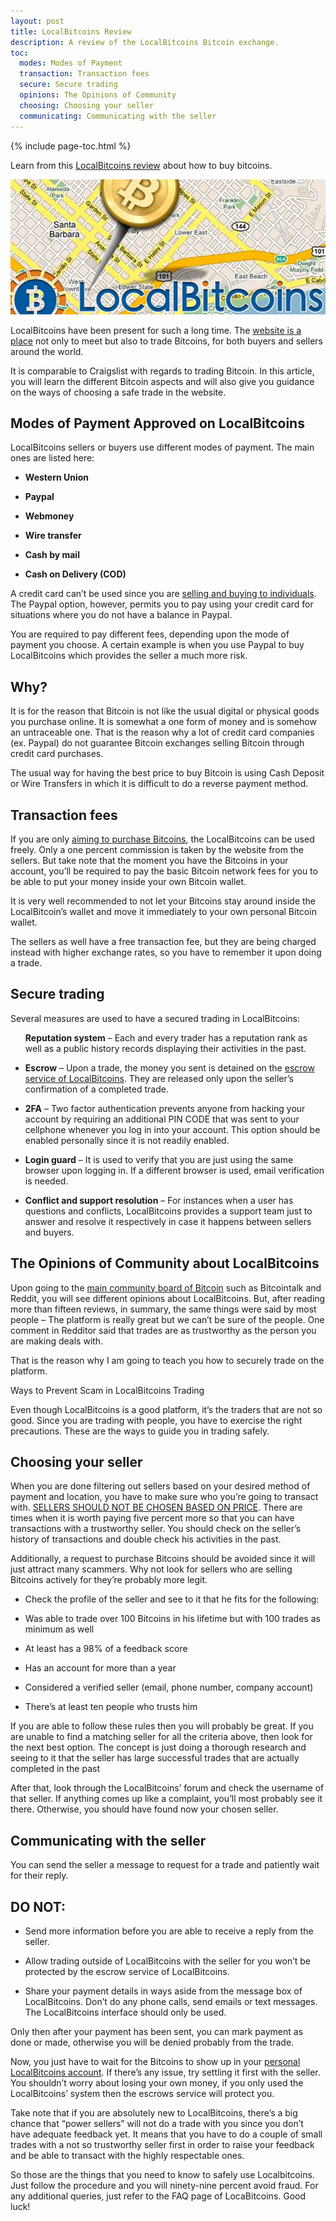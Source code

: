 ```yaml
---
layout: post
title: LocalBitcoins Review
description: A review of the LocalBitcoins Bitcoin exchange.
toc:
  modes: Modes of Payment
  transaction: Transaction fees
  secure: Secure trading
  opinions: The Opinions of Community
  choosing: Choosing your seller
  communicating: Communicating with the seller
---
```


{% include page-toc.html %}

<p>Learn from this <a href="http://geni.us/localbitcoins">LocalBitcoins review</a> about how to buy bitcoins.

<p><center><img src="/images/localbitcoins-review.jpg" alt="Localbitcoins Review"/></center></p>

<p>LocalBitcoins have been present for such a long time. The <a href="/blog/">website is a place</a> not only to meet but also to trade Bitcoins, for both buyers and sellers around the world. </p>

<p>It is comparable to Craigslist with regards to trading Bitcoin. In this article, you will learn the different Bitcoin aspects and will also give you guidance on the ways of choosing a safe trade in the website.</p>

<h2 id="modes">Modes of Payment Approved on LocalBitcoins</h2>
 
<p>LocalBitcoins sellers or buyers use different modes of payment. The main ones are listed here:</p>

<ul>
<li><p><strong>Western Union</strong></p></li>
<li><p><strong>Paypal</strong></p></li>
<li><p><strong>Webmoney</strong></p></li>
<li><p><strong>Wire transfer</strong></p></li>
<li><p><strong>Cash by mail</strong></p></li>
<li><p><strong>Cash on Delivery (COD)</strong></p></li>
</ul>
<p>A credit card can’t be used since you are <a href="/coinbase-review/">selling and buying to individuals</a>. The Paypal option, however, permits you to pay using your credit card for situations where you do not have a balance in Paypal. </p>

<p>You are required to pay different fees, depending upon the mode of payment you choose. A certain example is when you use Paypal to buy LocalBitcoins which provides the seller a much more risk.</p>
 
<h2>Why?</h2>
 
<p>It is for the reason that Bitcoin is not like the usual digital or physical goods you purchase online. It is somewhat a one form of money and is somehow an untraceable one. That is the reason why a lot of credit card companies (ex. Paypal) do not guarantee Bitcoin exchanges selling Bitcoin through credit card purchases.</p>
 
<p>The usual way for having the best price to buy Bitcoin is using Cash Deposit or Wire Transfers in which it is difficult to do a reverse payment method.</p>
 
<h2 id="transaction">Transaction fees</h2>

<p>If you are only <a href="/coinmama-review/">aiming to purchase Bitcoins</a>, the LocalBitcoins can be used freely. Only a one percent commission is taken by the website from the sellers. But take note that the moment you have the Bitcoins in your account, you’ll be required to pay the basic Bitcoin network fees for you to be able to put your money inside your own Bitcoin wallet.</p>
 
<p>It is very well recommended to not let your Bitcoins stay around inside the LocalBitcoin’s wallet and move it immediately to your own personal Bitcoin wallet.</p>
 
<p>The sellers as well have a free transaction fee, but they are being charged instead with higher exchange rates, so you have to remember it upon doing a trade.</p>
 
<h2 id="secure">Secure trading</h2>

<p>Several measures are used to have a secured trading in LocalBitcoins:</p>
<ul>
<p><strong>Reputation system</strong> – Each and every trader has a reputation rank as well as a public history records displaying their activities in the past.</p>

<li><p><strong>Escrow</strong> – Upon a trade, the money you sent is detained on the <a href="/indacoin-review/">escrow service of LocalBitcoins</a>. They are released only upon the seller’s confirmation of a completed trade.</p></li>

<li><p><strong>2FA</strong> – Two factor authentication prevents anyone from hacking your account by requiring an additional PIN CODE that was sent to your cellphone whenever you log in into your account.  This option should be enabled personally since it is not readily enabled.</p></li>

<li><p><strong>Login guard</strong> – It is used to verify that you are just using the same browser upon logging in. If a different browser is used, email verification is needed.</p></li>

<li><p><strong>Conflict and support resolution</strong> – For instances when a user has questions and conflicts, LocalBitcoins provides a support team just to answer and resolve it respectively in case it happens between sellers and buyers.</p></li>
</ul>
<h2 id="opinions">The Opinions of Community about LocalBitcoins</h2>

<p>Upon going to the <a href="/best-bitcoin-exchanges/">main community board of Bitcoin</a> such as Bitcointalk and Reddit, you will see different opinions about LocalBitcoins. But, after reading more than fifteen reviews, in summary, the same things were said by most people – The platform is really great but we can’t be sure of the people. One comment in Redditor said that trades are as trustworthy as the person you are making deals with.</p>
 
<p>That is the reason why I am going to teach you how to securely trade on the platform.</p>

<p>Ways to Prevent Scam in LocalBitcoins Trading</p>
<p>Even though LocalBitcoins is a good platform, it’s the traders that are not so good. Since you are trading with people, you have to exercise the right precautions. These are the ways to guide you in trading safely.</p>
 
<h2 id="choosing">Choosing your seller</h2>
 
<p>When you are done filtering out sellers based on your desired method of payment and location, you have to make sure who you’re going to transact with. <a href="/best-bitcoin-wallets/">SELLERS SHOULD NOT BE CHOSEN BASED ON PRICE</a>. There are times when it is worth paying five percent more so that you can have transactions with a trustworthy seller. You should check on the seller’s history of transactions and double check his activities in the past.   </p>
 
<p>Additionally, a request to purchase Bitcoins should be avoided since it will just attract many scammers. Why not look for sellers who are selling Bitcoins actively for they’re probably more legit.</p>
 <ul>
<li><p>Check the profile of the seller and see to it that he fits for the following:</p></li>
<li><p>Was able to trade over 100 Bitcoins in his lifetime but with 100 trades as minimum as well</p></li>
<li><p>At least has a 98% of a feedback score</p></li>
<li><p>Has an account for more than a year</p></li>
<li><p>Considered a verified seller (email, phone number, company account)</p></li>
<li><p>There’s at least ten people who trusts him</p></li>
 </ul>
<p>If you are able to follow these rules then you will probably be great. If you are unable to find a matching seller for all the criteria above, then look for the next best option. The concept is just doing a thorough research and seeing to it that the seller has large successful trades that are actually completed in the past</p>
 
<p>After that, look through the LocalBitcoins’ forum and check the username of that seller. If anything comes up like a complaint, you’ll most probably see it there. Otherwise, you should have found now your chosen seller.</p>
 
<h2 id="communicating">Communicating with the seller</h2>

<p>You can send the seller a message to request for a trade and patiently wait for their reply.</p>
 
<h2>DO NOT:</h2>
<ul>
<li><p>Send more information before you are able to receive a reply from the seller.</p></li>
<li><p>Allow trading outside of LocalBitcoins with the seller for you won’t be protected by the escrow service of LocalBitcoins.</p></li>
<li><p>Share your payment details in ways aside from the message box of LocalBitcoins. Don’t do any phone calls, send emails or text messages. The LocalBitcoins interface should only be used.</p></li>
</ul>
<p>Only then after your payment has been sent, you can mark payment as done or made, otherwise you will be denied probably from the trade.</p>
 
<p>Now, you just have to wait for the Bitcoins to show up in your <a href="/cloud/">personal LocalBitcoins account</a>. If there’s any issue, try settling it first with the seller. You shouldn’t worry about losing your own money, if you only used the LocalBitcoins’ system then the escrows service will protect you.</p>
 
<p>Take note that if you are absolutely new to LocalBitcoins, there’s a big chance that “power sellers” will not do a trade with you since you don’t have adequate feedback yet. It means that you have to do a couple of small trades with a not so trustworthy seller first in order to raise your feedback and be able to transact with the highly respectable ones.</p>
 
<p>So those are the things that you need to know to safely use Localbitcoins. Just follow the procedure and you will ninety-nine percent avoid fraud.  For any additional queries, just refer to the FAQ page of LocaBitcoins. Good luck!</p>
